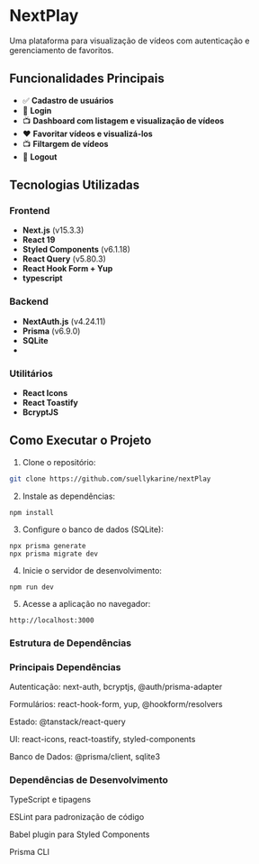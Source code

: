 # NextPlay

Uma plataforma para visualização de vídeos com autenticação e gerenciamento de favoritos.

## Funcionalidades Principais

- ✅ **Cadastro de usuários**
- 🔑 **Login**
- 📺 **Dashboard com listagem e visualização de vídeos**
- ❤️ **Favoritar vídeos e visualizá-los**
- 📺 **Filtargem de vídeos**
- 🚪 **Logout**

## Tecnologias Utilizadas

### Frontend

- **Next.js** (v15.3.3)
- **React 19**
- **Styled Components** (v6.1.18)
- **React Query** (v5.80.3)
- **React Hook Form + Yup**
- **typescript**

### Backend

- **NextAuth.js** (v4.24.11)
- **Prisma** (v6.9.0)
- **SQLite**
-

### Utilitários

- **React Icons**
- **React Toastify**
- **BcryptJS**

## Como Executar o Projeto

1. Clone o repositório:

```bash
git clone https://github.com/suellykarine/nextPlay
```

2. Instale as dependências:

```
npm install
```

3. Configure o banco de dados (SQLite):

```
npx prisma generate
npx prisma migrate dev
```

4. Inicie o servidor de desenvolvimento:

```
npm run dev
```

5. Acesse a aplicação no navegador:

```
http://localhost:3000
```

### Estrutura de Dependências

### Principais Dependências

Autenticação: next-auth, bcryptjs, @auth/prisma-adapter

Formulários: react-hook-form, yup, @hookform/resolvers

Estado: @tanstack/react-query

UI: react-icons, react-toastify, styled-components

Banco de Dados: @prisma/client, sqlite3

### Dependências de Desenvolvimento

TypeScript e tipagens

ESLint para padronização de código

Babel plugin para Styled Components

Prisma CLI
